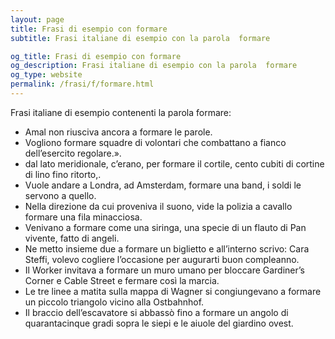 ```yaml
---
layout: page
title: Frasi di esempio con formare 
subtitle: Frasi italiane di esempio con la parola  formare

og_title: Frasi di esempio con formare 
og_description: Frasi italiane di esempio con la parola  formare
og_type: website
permalink: /frasi/f/formare.html
---
```


Frasi italiane di esempio contenenti la parola formare:


- Amal non riusciva ancora a formare le parole.
- Vogliono formare squadre di volontari che combattano a fianco dell’esercito regolare.».
- dal lato meridionale, c’erano, per formare il cortile, cento cubiti di cortine di lino fino ritorto,.
- Vuole andare a Londra, ad Amsterdam, formare una band, i soldi le servono a quello.
- Nella direzione da cui proveniva il suono, vide la polizia a cavallo formare una fila minacciosa.
- Venivano a formare come una siringa, una specie di un flauto di Pan vivente, fatto di angeli.
- Ne metto insieme due a formare un biglietto e all’interno scrivo: Cara Steffi, volevo cogliere l’occasione per augurarti buon compleanno.
- Il Worker invitava a formare un muro umano per bloccare Gardiner’s Corner e Cable Street e fermare così la marcia.
- Le tre linee a matita sulla mappa di Wagner si congiungevano a formare un piccolo triangolo vicino alla Ostbahnhof.
- Il braccio dell’escavatore si abbassò fino a formare un angolo di quarantacinque gradi sopra le siepi e le aiuole del giardino ovest.
